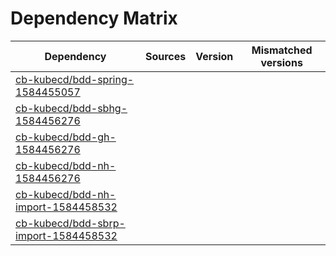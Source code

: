 # Dependency Matrix

Dependency | Sources | Version | Mismatched versions
---------- | ------- | ------- | -------------------
[cb-kubecd/bdd-spring-1584455057](https://github.com/cb-kubecd/bdd-spring-1584455057.git) |  | []() | 
[cb-kubecd/bdd-sbhg-1584456276](https://github.com/cb-kubecd/bdd-sbhg-1584456276.git) |  | []() | 
[cb-kubecd/bdd-gh-1584456276](https://github.com/cb-kubecd/bdd-gh-1584456276.git) |  | []() | 
[cb-kubecd/bdd-nh-1584456276](https://github.com/cb-kubecd/bdd-nh-1584456276.git) |  | []() | 
[cb-kubecd/bdd-nh-import-1584458532](https://github.com/cb-kubecd/bdd-nh-import-1584458532.git) |  | []() | 
[cb-kubecd/bdd-sbrp-import-1584458532](https://github.com/cb-kubecd/bdd-sbrp-import-1584458532.git) |  | []() | 

